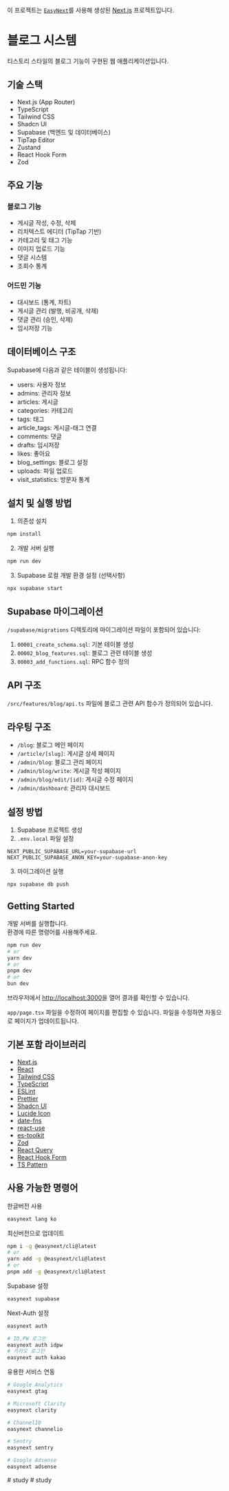 이 프로젝트는 [`EasyNext`](https://github.com/easynext/easynext)를 사용해 생성된 [Next.js](https://nextjs.org) 프로젝트입니다.

# 블로그 시스템

티스토리 스타일의 블로그 기능이 구현된 웹 애플리케이션입니다.

## 기술 스택

- Next.js (App Router)
- TypeScript
- Tailwind CSS
- Shadcn UI
- Supabase (백엔드 및 데이터베이스)
- TipTap Editor
- Zustand
- React Hook Form
- Zod

## 주요 기능

### 블로그 기능
- 게시글 작성, 수정, 삭제
- 리치텍스트 에디터 (TipTap 기반)
- 카테고리 및 태그 기능
- 이미지 업로드 기능
- 댓글 시스템
- 조회수 통계

### 어드민 기능
- 대시보드 (통계, 차트)
- 게시글 관리 (발행, 비공개, 삭제)
- 댓글 관리 (승인, 삭제)
- 임시저장 기능

## 데이터베이스 구조

Supabase에 다음과 같은 테이블이 생성됩니다:

- users: 사용자 정보
- admins: 관리자 정보
- articles: 게시글
- categories: 카테고리
- tags: 태그
- article_tags: 게시글-태그 연결
- comments: 댓글
- drafts: 임시저장
- likes: 좋아요
- blog_settings: 블로그 설정
- uploads: 파일 업로드
- visit_statistics: 방문자 통계

## 설치 및 실행 방법

1. 의존성 설치
```bash
npm install
```

2. 개발 서버 실행
```bash
npm run dev
```

3. Supabase 로컬 개발 환경 설정 (선택사항)
```bash
npx supabase start
```

## Supabase 마이그레이션

`/supabase/migrations` 디렉토리에 마이그레이션 파일이 포함되어 있습니다:

1. `00001_create_schema.sql`: 기본 테이블 생성
2. `00002_blog_features.sql`: 블로그 관련 테이블 생성
3. `00003_add_functions.sql`: RPC 함수 정의

## API 구조

`/src/features/blog/api.ts` 파일에 블로그 관련 API 함수가 정의되어 있습니다.

## 라우팅 구조

- `/blog`: 블로그 메인 페이지
- `/article/[slug]`: 게시글 상세 페이지
- `/admin/blog`: 블로그 관리 페이지
- `/admin/blog/write`: 게시글 작성 페이지
- `/admin/blog/edit/[id]`: 게시글 수정 페이지
- `/admin/dashboard`: 관리자 대시보드

## 설정 방법

1. Supabase 프로젝트 생성
2. `.env.local` 파일 설정
```
NEXT_PUBLIC_SUPABASE_URL=your-supabase-url
NEXT_PUBLIC_SUPABASE_ANON_KEY=your-supabase-anon-key
```
3. 마이그레이션 실행
```bash
npx supabase db push
```

## Getting Started

개발 서버를 실행합니다.<br/>
환경에 따른 명령어를 사용해주세요.

```bash
npm run dev
# or
yarn dev
# or
pnpm dev
# or
bun dev
```

브라우저에서 [http://localhost:3000](http://localhost:3000)을 열어 결과를 확인할 수 있습니다.

`app/page.tsx` 파일을 수정하여 페이지를 편집할 수 있습니다. 파일을 수정하면 자동으로 페이지가 업데이트됩니다.

## 기본 포함 라이브러리

- [Next.js](https://nextjs.org)
- [React](https://react.dev)
- [Tailwind CSS](https://tailwindcss.com)
- [TypeScript](https://www.typescriptlang.org)
- [ESLint](https://eslint.org)
- [Prettier](https://prettier.io)
- [Shadcn UI](https://ui.shadcn.com)
- [Lucide Icon](https://lucide.dev)
- [date-fns](https://date-fns.org)
- [react-use](https://github.com/streamich/react-use)
- [es-toolkit](https://github.com/toss/es-toolkit)
- [Zod](https://zod.dev)
- [React Query](https://tanstack.com/query/latest)
- [React Hook Form](https://react-hook-form.com)
- [TS Pattern](https://github.com/gvergnaud/ts-pattern)

## 사용 가능한 명령어

한글버전 사용

```sh
easynext lang ko
```

최신버전으로 업데이트

```sh
npm i -g @easynext/cli@latest
# or
yarn add -g @easynext/cli@latest
# or
pnpm add -g @easynext/cli@latest
```

Supabase 설정

```sh
easynext supabase
```

Next-Auth 설정

```sh
easynext auth

# ID,PW 로그인
easynext auth idpw
# 카카오 로그인
easynext auth kakao
```

유용한 서비스 연동

```sh
# Google Analytics
easynext gtag

# Microsoft Clarity
easynext clarity

# ChannelIO
easynext channelio

# Sentry
easynext sentry

# Google Adsense
easynext adsense
```
#   s t u d y  
 #   s t u d y  
 